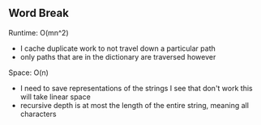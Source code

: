 ## Word Break

Runtime: O(mn^2)
- I cache duplicate work to not travel down a particular path
- only paths that are in the dictionary are traversed however

Space: O(n)
- I need to save representations of the strings I see that don't work this will take linear space
- recursive depth is at most the length of the entire string, meaning all characters